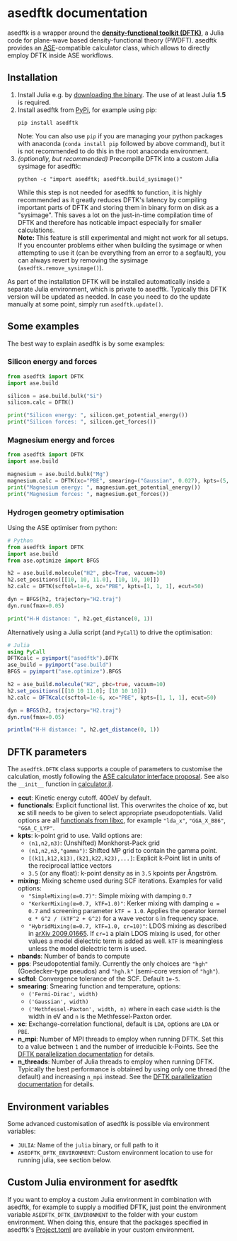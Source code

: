 # asedftk documentation

asedftk is a wrapper around the
[**density-functional toolkit (DFTK)**](https://dftk.org),
a Julia code for plane-wave based density-functional theory (PWDFT).
asedftk provides an [ASE](https://wiki.fysik.dtu.dk/ase/index.html)-compatible
calculator class,
which allows to directly employ DFTK inside ASE workflows.

## Installation
1. Install Julia e.g. by [downloading the binary](https://julialang.org/downloads).
   The use of at least Julia **1.5** is required.
1. Install asedftk from [PyPi](https://pypi.org/project/asedftk), for example
   using pip:
   ```
   pip install asedftk
   ```
   Note: You can also use `pip` if you are managing your python packages
   with anaconda (`conda install pip` followed by above command), but it
   is not recommended to do this in the root anaconda environment.
1. *(optionally, but recommended)* Precompille DFTK into a custom Julia sysimage
   for asedftk:
   ```
   python -c "import asedftk; asedftk.build_sysimage()"
   ```
   While this step is not needed for asedftk to function, it is highly recommended
   as it greatly reduces DFTK's latency by compiling important parts of DFTK
   and storing them in binary form on disk as a "sysimage".
   This saves a lot on the just-in-time compilation time of DFTK and therefore
   has noticable impact especially for smaller calculations.  
   **Note:** This feature is still experimental and might not work for all setups.
   If you encounter problems either when building the sysimage or when attempting
   to use it (can be everything from an error to a segfault), you can always
   revert by removing the sysimage (`asedftk.remove_sysimage()`).

As part of the installation DFTK will be installed automatically
inside a separate Julia environment, which is private to asedftk.
Typically this DFTK version will be updated as needed.
In case you need to do the update manually at some point, simply run
`asedftk.update()`.

## Some examples
The best way to explain asedftk is by some examples:

### Silicon energy and forces
```python
from asedftk import DFTK
import ase.build

silicon = ase.build.bulk("Si")
silicon.calc = DFTK()

print("Silicon energy: ", silicon.get_potential_energy())
print("Silicon forces: ", silicon.get_forces())
```

### Magnesium energy and forces
```python
from asedftk import DFTK
import ase.build

magnesium = ase.build.bulk("Mg")
magnesium.calc = DFTK(xc="PBE", smearing=("Gaussian", 0.027), kpts=(5, 5, 5))
print("Magnesium energy: ", magnesium.get_potential_energy())
print("Magnesium forces: ", magnesium.get_forces())
```

### Hydrogen geometry optimisation
Using the ASE optimiser from python:
```python
# Python
from asedftk import DFTK
import ase.build
from ase.optimize import BFGS

h2 = ase.build.molecule("H2", pbc=True, vacuum=10)
h2.set_positions([[10, 10, 11.0], [10, 10, 10]])
h2.calc = DFTK(scftol=1e-6, xc="PBE", kpts=[1, 1, 1], ecut=50)

dyn = BFGS(h2, trajectory="H2.traj")
dyn.run(fmax=0.05)

print("H-H distance: ", h2.get_distance(0, 1))
```
Alternatively using a Julia script (and `PyCall`) to drive the optimisation:
```julia
# Julia
using PyCall
DFTKcalc = pyimport("asedftk").DFTK
ase_build = pyimport("ase.build")
BFGS = pyimport("ase.optimize").BFGS

h2 = ase_build.molecule("H2", pbc=true, vacuum=10)
h2.set_positions([[10 10 11.0]; [10 10 10]])
h2.calc = DFTKcalc(scftol=1e-6, xc="PBE", kpts=[1, 1, 1], ecut=50)

dyn = BFGS(h2, trajectory="H2.traj")
dyn.run(fmax=0.05)

println("H-H distance: ", h2.get_distance(0, 1))
```

## DFTK parameters
The `asedftk.DFTK` class supports a couple of parameters
to customise the calculation,
mostly following the
[ASE calculator interface proposal](https://wiki.fysik.dtu.dk/ase/development/proposals/calculators.html).
See also the `__init__` function
in [calculator.jl](https://github.com/mfherbst/asedftk/blob/master/asedftk/calculator.jl).

- **ecut**: Kinetic energy cutoff. 400eV by default.
- **functionals**: Explicit functional list.
  This overwrites the choice of **xc**, but **xc** still needs to be given to select
  appropriate pseudopotentials. Valid options are
  all [functionals from libxc](https://www.tddft.org/programs/libxc/functionals/),
  for example `"lda_x"`, `"GGA_X_B86"`, `"GGA_C_LYP"`.
- **kpts**: k-point grid to use. Valid options are:
	- `(n1,n2,n3)`: (Unshifted) Monkhorst-Pack grid
	- `(n1,n2,n3,"gamma")`: Shifted MP grid to contain the gamma point.
	- `[(k11,k12,k13),(k21,k22,k23),...]`: Explicit k-Point list in units of the reciprocal lattice vectors
    - `3.5` (or any float): k-point density as in `3.5` kpoints per Ǎngström.
- **mixing**: Mixing scheme used during SCF iterations. Examples for valid options:
	- `"SimpleMixing(α=0.7)"`: Simple mixing with damping `0.7`
	- `"KerkerMixing(α=0.7, kTF=1.0)"`: Kerker mixing with damping `α = 0.7` and
	  screening parameter `kTF = 1.0`. Applies the operator kernel
	  `α * G^2 / (kTF^2 + G^2)` for a wave vector `G` in frequency space.
	- `"HybridMixing(α=0.7, kTF=1.0, εr=10)"`: LDOS mixing as described
	  in [arXiv 2009.01665](https://arxiv.org/abs/2009.01665).
	  If `εr=1` a plain LDOS mixing is used, for other values a model dielectric
	  term is added as well. `kTF` is meaningless unless the model dielectric term
	  is used.
- **nbands**: Number of bands to compute
- **pps**: Pseudopotential family. Currently the only choices are `"hgh"`
  (Goedecker-type pseudos) and `"hgh.k"` (semi-core version of `"hgh"`).
- **scftol**: Convergence tolerance of the SCF. Default `1e-5`.
- **smearing**: Smearing function and temperature, options:
	- `('Fermi-Dirac', width)`
	- `('Gaussian', width)`
	- `('Methfessel-Paxton', width, n)`
	where in each case `width` is the width in eV and `n` is the Methfessel-Paxton order.
- **xc**: Exchange-correlation functional, default is `LDA`, options are `LDA` or `PBE`.
- **n_mpi**: Number of MPI threads to employ when running DFTK.
  Set this to a value between `1` and the number of irreducible k-Points.
  See the [DFTK parallelization documentation](https://juliamolsim.github.io/DFTK.jl/stable/guide/parallelization/) for details.
- **n_threads**: Number of Julia threads to employ when running DFTK.
  Typically the best performance is obtained by using only one thread (the default)
  and increasing `n_mpi` instead.
  See the [DFTK parallelization documentation](https://juliamolsim.github.io/DFTK.jl/stable/guide/parallelization/) for details.

## Environment variables
Some advanced customisation of asedftk is possible via environment variables:
- `JULIA`: Name of the `julia` binary, or full path to it
- `ASEDFTK_DFTK_ENVIRONMENT`: Custom environment location to use for running julia,
  see section below.

## Custom Julia environment for asedftk
If you want to employ a custom Julia environment in combination with asedftk,
for example to supply a modified DFTK,
just point the environment variable `ASEDFTK_DFTK_ENVIRONMENT` to the folder with your
custom environment.
When doing this, ensure that the packages specified in asedftk's
[Project.toml](../asedftk/dftk_environment/Project.toml)
are available in your custom environment.
